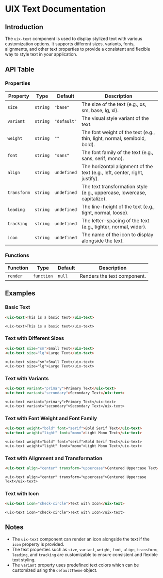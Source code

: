 # UIX Text Documentation

## Introduction
The `uix-text` component is used to display stylized text with various customization options. It supports different sizes, variants, fonts, alignments, and other text properties to provide a consistent and flexible way to style text in your application.

## API Table

### Properties

| Property     | Type      | Default     | Description                                                                 |
|--------------|-----------|-------------|-----------------------------------------------------------------------------|
| `size`       | `string`  | `"base"`    | The size of the text (e.g., xs, sm, base, lg, xl).                          |
| `variant`    | `string`  | `"default"` | The visual style variant of the text.                                       |
| `weight`     | `string`  | `""`        | The font weight of the text (e.g., thin, light, normal, semibold, bold).    |
| `font`       | `string`  | `"sans"`    | The font family of the text (e.g., sans, serif, mono).                      |
| `align`      | `string`  | `undefined` | The horizontal alignment of the text (e.g., left, center, right, justify).  |
| `transform`  | `string`  | `undefined` | The text transformation style (e.g., uppercase, lowercase, capitalize).     |
| `leading`    | `string`  | `undefined` | The line-height of the text (e.g., tight, normal, loose).                   |
| `tracking`   | `string`  | `undefined` | The letter-spacing of the text (e.g., tighter, normal, wider).              |
| `icon`       | `string`  | `undefined` | The name of the icon to display alongside the text.                         |

### Functions

| Function | Type       | Default | Description                                   |
|----------|------------|---------|-----------------------------------------------|
| `render` | `function` | `null`  | Renders the text component.                   |

## Examples

### Basic Text
```html
<uix-text>This is a basic text</uix-text>
```
```code
<uix-text>This is a basic text</uix-text>
```

### Text with Different Sizes
```html
<uix-text size="sm">Small Text</uix-text>
<uix-text size="lg">Large Text</uix-text>
```
```code
<uix-text size="sm">Small Text</uix-text>
<uix-text size="lg">Large Text</uix-text>
```

### Text with Variants
```html
<uix-text variant="primary">Primary Text</uix-text>
<uix-text variant="secondary">Secondary Text</uix-text>
```
```code
<uix-text variant="primary">Primary Text</uix-text>
<uix-text variant="secondary">Secondary Text</uix-text>
```

### Text with Font Weight and Font Family
```html
<uix-text weight="bold" font="serif">Bold Serif Text</uix-text>
<uix-text weight="light" font="mono">Light Mono Text</uix-text>
```
```code
<uix-text weight="bold" font="serif">Bold Serif Text</uix-text>
<uix-text weight="light" font="mono">Light Mono Text</uix-text>
```

### Text with Alignment and Transformation
```html
<uix-text align="center" transform="uppercase">Centered Uppercase Text</uix-text>
```
```code
<uix-text align="center" transform="uppercase">Centered Uppercase Text</uix-text>
```

### Text with Icon
```html
<uix-text icon="check-circle">Text with Icon</uix-text>
```
```code
<uix-text icon="check-circle">Text with Icon</uix-text>
```

## Notes
- The `uix-text` component can render an icon alongside the text if the `icon` property is provided.
- The text properties such as `size`, `variant`, `weight`, `font`, `align`, `transform`, `leading`, and `tracking` are customizable to ensure consistent and flexible text styling.
- The `variant` property uses predefined text colors which can be customized using the `defaultTheme` object.
